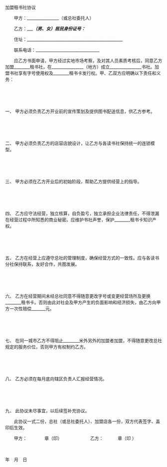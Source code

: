 



加盟租书社协议



 

　　甲方：________________（或总社委托人）

　　乙方：________________（男、女）居民身份证号：_____________

　　住址：________________________________________________

　　联系电话：________________________________　　

　　应乙方书面申请，甲方经过实地市场考察，及对其人员素质考核后，同意乙方加盟________租书社，在________________（地方）成立________________书社。加盟书社享有字号使用权及________租书卡发行权。甲、乙双方应明确以下责任和义务：

　　

　　

一、
甲方必须负责乙方开业前的宣传策划及提供图书配送信息，供乙方参考。

　　

　　

二、
甲方必须负责乙方的店容店貌设计，让乙方与各读书社保持统一的连锁模型。

　　

　　

三、
甲方必须在乙方开业后的初始阶段，帮助乙方提供经营上的指导。

　　

　　

四、
乙方应守法经营，独立核算，自负盈亏，独立承担企业法律责任，不得泄漏在经营过程中所知悉的商业秘密。应维护书社声誉，保护________租书卡知识产权。

　　

　　

五、
乙方在经营上应遵守总社的管理制度，确保经营方式的一致性。应与各读书分社保持联系，友好合作，共图发展。

　　

　　

六、
乙方在经营期间未经总社同意不得随意更改字号或变更经营场所及更换________租书卡。否则由此对社会及甲方产生的负面影响和经济损失，由乙方向甲方一次性赔偿_______元。

　　

　　

七、
在同一城市乙方不得阻止________米外另外的加盟者加盟，不得随意更改总社规定的服务价位，否则甲方有权制约乙方。

　　

　　

八、
乙方必须在每月底向辖区负责人汇报经营情况。

　　

　　

九、
此协议未尽事宜，以后续签补充协议。

　　此协议一式二份，总社（或总社委托人）、加盟店各一份，双方代表签字、盖印后生效。　　

　　甲方：　　　　章（印）　　　　　　　乙方：　　　 章（印 ）

　　


 年　月　日
 
　　

